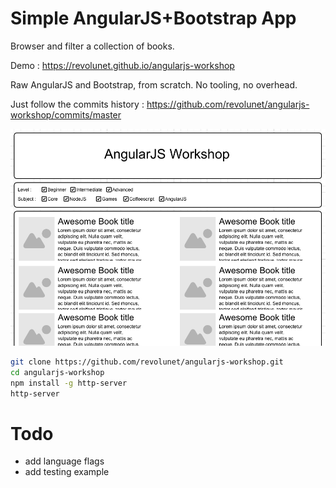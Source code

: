 # Simple AngularJS+Bootstrap App

Browser and filter a collection of books.

Demo : https://revolunet.github.io/angularjs-workshop

Raw AngularJS and Bootstrap, from scratch. No tooling, no overhead.

Just follow the commits history : https://github.com/revolunet/angularjs-workshop/commits/master

![mockup](./mockup.png)

```sh
git clone https://github.com/revolunet/angularjs-workshop.git
cd angularjs-workshop
npm install -g http-server
http-server
```

# Todo

 - add language flags
 - add testing example
